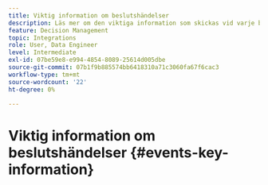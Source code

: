 ```yaml
---
title: Viktig information om beslutshändelser
description: Läs mer om den viktiga information som skickas vid varje beslutshanteringshändelse.
feature: Decision Management
topic: Integrations
role: User, Data Engineer
level: Intermediate
exl-id: 07be59e8-e994-4854-8089-25614d005dbe
source-git-commit: 07b1f9b885574bb6418310a71c3060fa67f6cac3
workflow-type: tm+mt
source-wordcount: '22'
ht-degree: 0%

---
```


# Viktig information om beslutshändelser {#events-key-information}

